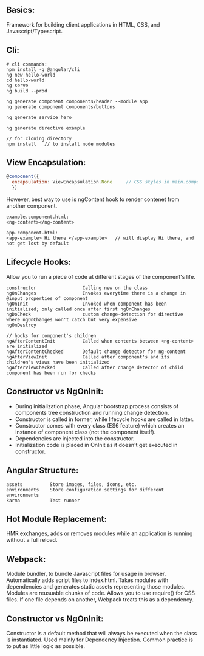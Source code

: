 ## Basics:
Framework for building client applications in HTML, CSS, and Javascript/Typescript.

## Cli:
```
# cli commands:
npm install -g @angular/cli
ng new hello-world
cd hello-world
ng serve
ng build --prod

ng generate component components/header --module app
ng generate component components/buttons

ng generate service hero

ng generate directive example

// for cloning directory
npm install   // to install node modules

```

## View Encapsulation:
```javascript
@component({
  encapsulation: ViewEncapsulation.None     // CSS styles in main.component is applied
  })
```

However, best way to use is ngContent hook to render contenet from another component.
```
example.component.html:
<ng-content></ng-content>

app.component.html:
<app-example> Hi there </app-example>   // will display Hi there, and not get lost by default
```
## Lifecycle Hooks:
Allow you to run a piece of code at different stages of the component's life.
```
constructor                 Calling new on the class
ngOnChanges                 Invokes everytime there is a change in @input properties of component
ngOnInit                    Invoked when component has been initialized; only called once after first ngOnChanges
ngDoCheck                   custom change-detection for directive where ngOnChanges won't catch but very expensive
ngOnDestroy

// hooks for component's children
ngAfterContentInit          Called when contents between <ng-content> are initialized
ngAfterContentChecked       Default change detector for ng-content
ngAfterViewInit             Called after component's and its children's views have been initialized
ngAfterViewChecked          Called after change detector of child component has been run for checks
```
## Constructor vs NgOnInit:
- During initialization phase, Angular bootstrap process consists of components tree construction and running change detection.
- Constructor is called in former, while lifecycle hooks are called in latter.
- Constructor comes with every class (ES6 feature) which creates an instance of component class (not the component itself).
- Dependencies are injected into the constructor.
- Initialization code is placed in OnInit as it doesn't get executed in constructor.



## Angular Structure:
```
assets          Store images, files, icons, etc.
environments    Store configuration settings for different environments
karma           Test runner
```



## Hot Module Replacement:
HMR exchanges, adds or removes modules while an application is running without a full reload. 

## Webpack:
Module bundler, to bundle Javascript files for usage in browser. Automatically adds script files to index.html. Takes modules with dependencies and generates static assets representing those modules. Modules are reusuable chunks of code. Allows you to use require() for CSS files. If one file depends on another, Webpack treats this as a dependency.

## Constructor vs NgOnInit:
Constructor is a default method that will always be executed when the class is instantiated. Used mainly for Dependency Injection. Common practice is to put as little logic as possible.
